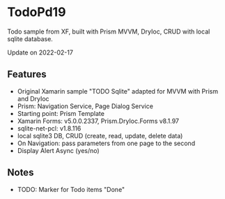 # TodoPd19
Todo sample from XF, built with Prism MVVM, DryIoc, CRUD with local sqlite database.

Update on 2022-02-17

## Features
* Original Xamarin sample "TODO Sqlite" adapted for MVVM with Prism and DryIoc
* Prism: Navigation Service, Page Dialog Service
* Starting point: Prism Template
* Xamarin Forms: v5.0.0.2337, Prism.DryIoc.Forms v8.1.97
* sqlite-net-pcl: v1.8.116
* local sqlite3 DB, CRUD (create, read, update, delete data)
* On Navigation: pass parameters from one page to the second
* Display Alert Async (yes/no)

## Notes
* TODO: Marker for Todo items "Done"
